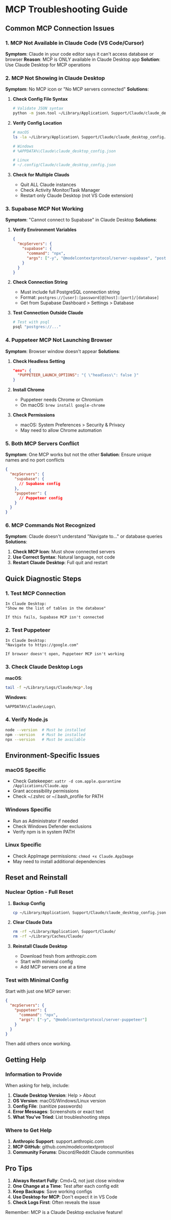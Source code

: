 # MCP Troubleshooting Guide

## Common MCP Connection Issues

### 1. MCP Not Available in Claude Code (VS Code/Cursor)

**Symptom**: Claude in your code editor says it can't access database or browser
**Reason**: MCP is ONLY available in Claude Desktop app
**Solution**: Use Claude Desktop for MCP operations

### 2. MCP Not Showing in Claude Desktop

**Symptom**: No MCP icon or "No MCP servers connected"
**Solutions**:

1. **Check Config File Syntax**
   ```bash
   # Validate JSON syntax
   python -m json.tool ~/Library/Application\ Support/Claude/claude_desktop_config.json
   ```

2. **Verify Config Location**
   ```bash
   # macOS
   ls -la ~/Library/Application\ Support/Claude/claude_desktop_config.json
   
   # Windows
   # %APPDATA%\Claude\claude_desktop_config.json
   
   # Linux
   # ~/.config/Claude/claude_desktop_config.json
   ```

3. **Check for Multiple Clauds**
   - Quit ALL Claude instances
   - Check Activity Monitor/Task Manager
   - Restart only Claude Desktop (not VS Code extension)

### 3. Supabase MCP Not Working

**Symptom**: "Cannot connect to Supabase" in Claude Desktop
**Solutions**:

1. **Verify Environment Variables**
   ```json
   {
     "mcpServers": {
       "supabase": {
         "command": "npx",
         "args": ["-y", "@modelcontextprotocol/server-supabase", "postgres://..."]
       }
     }
   }
   ```

2. **Check Connection String**
   - Must include full PostgreSQL connection string
   - Format: `postgres://[user]:[password]@[host]:[port]/[database]`
   - Get from Supabase Dashboard > Settings > Database

3. **Test Connection Outside Claude**
   ```bash
   # Test with psql
   psql "postgres://..."
   ```

### 4. Puppeteer MCP Not Launching Browser

**Symptom**: Browser window doesn't appear
**Solutions**:

1. **Check Headless Setting**
   ```json
   "env": {
     "PUPPETEER_LAUNCH_OPTIONS": "{ \"headless\": false }"
   }
   ```

2. **Install Chrome**
   - Puppeteer needs Chrome or Chromium
   - On macOS: `brew install google-chrome`

3. **Check Permissions**
   - macOS: System Preferences > Security & Privacy
   - May need to allow Chrome automation

### 5. Both MCP Servers Conflict

**Symptom**: One MCP works but not the other
**Solution**: Ensure unique names and no port conflicts

```json
{
  "mcpServers": {
    "supabase": {
      // Supabase config
    },
    "puppeteer": {
      // Puppeteer config
    }
  }
}
```

### 6. MCP Commands Not Recognized

**Symptom**: Claude doesn't understand "Navigate to..." or database queries
**Solutions**:

1. **Check MCP Icon**: Must show connected servers
2. **Use Correct Syntax**: Natural language, not code
3. **Restart Claude Desktop**: Full quit and restart

## Quick Diagnostic Steps

### 1. Test MCP Connection
```
In Claude Desktop:
"Show me the list of tables in the database"

If this fails, Supabase MCP isn't connected
```

### 2. Test Puppeteer
```
In Claude Desktop:
"Navigate to https://google.com"

If browser doesn't open, Puppeteer MCP isn't working
```

### 3. Check Claude Desktop Logs

**macOS**:
```bash
tail -f ~/Library/Logs/Claude/mcp*.log
```

**Windows**:
```
%APPDATA%\Claude\Logs\
```

### 4. Verify Node.js
```bash
node --version  # Must be installed
npm --version   # Must be installed
npx --version   # Must be available
```

## Environment-Specific Issues

### macOS Specific
- Check Gatekeeper: `xattr -d com.apple.quarantine /Applications/Claude.app`
- Grant accessibility permissions
- Check ~/.zshrc or ~/.bash_profile for PATH

### Windows Specific
- Run as Administrator if needed
- Check Windows Defender exclusions
- Verify npm is in system PATH

### Linux Specific
- Check AppImage permissions: `chmod +x Claude.AppImage`
- May need to install additional dependencies

## Reset and Reinstall

### Nuclear Option - Full Reset

1. **Backup Config**
   ```bash
   cp ~/Library/Application\ Support/Claude/claude_desktop_config.json ~/Desktop/
   ```

2. **Clear Claude Data**
   ```bash
   rm -rf ~/Library/Application\ Support/Claude/
   rm -rf ~/Library/Caches/Claude/
   ```

3. **Reinstall Claude Desktop**
   - Download fresh from anthropic.com
   - Start with minimal config
   - Add MCP servers one at a time

### Test with Minimal Config

Start with just one MCP server:

```json
{
  "mcpServers": {
    "puppeteer": {
      "command": "npx",
      "args": ["-y", "@modelcontextprotocol/server-puppeteer"]
    }
  }
}
```

Then add others once working.

## Getting Help

### Information to Provide

When asking for help, include:

1. **Claude Desktop Version**: Help > About
2. **OS Version**: macOS/Windows/Linux version
3. **Config File**: (sanitize passwords)
4. **Error Messages**: Screenshots or exact text
5. **What You've Tried**: List troubleshooting steps

### Where to Get Help

1. **Anthropic Support**: support.anthropic.com
2. **MCP GitHub**: github.com/modelcontextprotocol
3. **Community Forums**: Discord/Reddit Claude communities

## Pro Tips

1. **Always Restart Fully**: Cmd+Q, not just close window
2. **One Change at a Time**: Test after each config edit
3. **Keep Backups**: Save working configs
4. **Use Desktop for MCP**: Don't expect it in VS Code
5. **Check Logs First**: Often reveals the issue

Remember: MCP is a Claude Desktop exclusive feature!